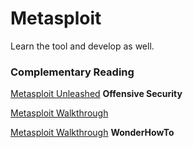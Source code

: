 # Metasploit
Learn the tool and develop as well.

### Complementary Reading

<a href="https://www.offensive-security.com/metasploit-unleashed/">Metasploit Unleashed</a> __Offensive Security__

<a href="https://zero-day.io/metasploitwalkthrough/">Metasploit Walkthrough</a> 

<a href="https://null-byte.wonderhowto.com/how-to/hack-like-pro-metasploit-for-aspiring-hacker-part-1-primer-overview-0155986/">Metasploit Walkthrough</a> __WonderHowTo__



